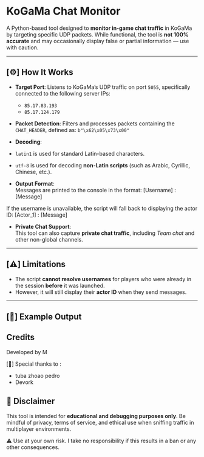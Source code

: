 # KoGaMa Chat Monitor

A Python-based tool designed to **monitor in-game chat traffic** in KoGaMa by targeting specific UDP packets. While functional, the tool is **not 100% accurate** and may occasionally display false or partial information — use with caution.

---

## [⚙️] How It Works

- **Target Port**: Listens to KoGaMa’s UDP traffic on port `5055`, specifically connected to the following server IPs:
  - `85.17.83.193`
  - `85.17.124.179`

- **Packet Detection**: Filters and processes packets containing the `CHAT_HEADER`, defined as:
``b"\x62\x05\x73\x00"``

- **Decoding**:
- `latin1` is used for standard Latin-based characters.
- `utf-8` is used for decoding **non-Latin scripts** (such as Arabic, Cyrillic, Chinese, etc.).

- **Output Format**:  
Messages are printed to the console in the format:
[Username] : [Message]


If the username is unavailable, the script will fall back to displaying the actor ID:
[Actor_1] : [Message]

- **Private Chat Support**:  
This tool can also capture **private chat traffic**, including *Team chat* and other non-global channels.

---

## [⚠️] Limitations

- The script **cannot resolve usernames** for players who were already in the session **before** it was launched.
- However, it will still display their **actor ID** when they send messages.

---

## [💬] Example Output



## Credits

Developed by M

[🤝] Special thanks to :

- tuba zhoao pedro
- Devork

## 🚨 Disclaimer

This tool is intended for **educational and debugging purposes only**. Be mindful of privacy, terms of service, and ethical use when sniffing traffic in multiplayer environments. <br>

⚠️ Use at your own risk. I take no responsibility if this results in a ban or any other consequences.
